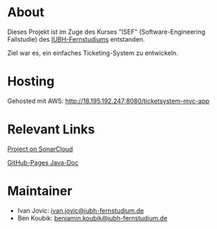 # About
Dieses Projekt ist im Zuge des Kurses "ISEF" (Software-Engineering Fallstudie) des [IUBH-Fernstudiums](https://www.iubh-fernstudium.de/) entstanden.

Ziel war es, ein einfaches Ticketing-System zu entwickeln.

# Hosting
Gehosted mit AWS:
http://18.195.192.247:8080/ticketsystem-mvc-app

# Relevant Links
[Project on SonarCloud](https://sonarcloud.io/dashboard?id=de.iubh.fernstudium.isef%3Aticketsystem-mvc-app)

[GitHub-Pages Java-Doc](https://jon1410.github.io/ticketsystem-app/)

# Maintainer
* Ivan Jovic: ivan.jovic@iubh-fernstudium.de
* Ben Koubik: benjamin.koubik@iubh-fernstudium.de

